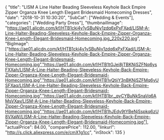 {
	"title": "LISM A Line Halter Beading Sleeveless Keyhole Back Empire Zipper Organza Knee Length Elegant Bridesmaid Homecoming Dresses",
	"date": "2018-10-31 10:30:20",
	"SubCat": ["Wedding & Events"],
	"categories": ["Wedding Party Dress"],
	"thumbnailImage": "https://ae01.alicdn.com/kf/HTB1cki4y1ySBuNjy1zdq6xPxFXad/LISM-A-Line-Halter-Beading-Sleeveless-Keyhole-Back-Empire-Zipper-Organza-Knee-Length-Elegant-Bridesmaid-Homecoming.jpg_220x220.jpg",
	"BigImage": ["https://ae01.alicdn.com/kf/HTB1cki4y1ySBuNjy1zdq6xPxFXad/LISM-A-Line-Halter-Beading-Sleeveless-Keyhole-Back-Empire-Zipper-Organza-Knee-Length-Elegant-Bridesmaid-Homecoming.jpg","https://ae01.alicdn.com/kf/HTB1tGJei8jTBKNjSZFNq6ysFXXah/LISM-A-Line-Halter-Beading-Sleeveless-Keyhole-Back-Empire-Zipper-Organza-Knee-Length-Elegant-Bridesmaid-Homecoming.jpg","https://ae01.alicdn.com/kf/HTB1vQtiiY3nBKNjSZFMq6yUSFXaq/LISM-A-Line-Halter-Beading-Sleeveless-Keyhole-Back-Empire-Zipper-Organza-Knee-Length-Elegant-Bridesmaid-Homecoming.jpg","https://ae01.alicdn.com/kf/HTB1br._qyCYBuNkSnaVq6AMsVXav/LISM-A-Line-Halter-Beading-Sleeveless-Keyhole-Back-Empire-Zipper-Organza-Knee-Length-Elegant-Bridesmaid-Homecoming.jpg","https://ae01.alicdn.com/kf/HTB1hJEdy9tYBeNjSspkq6zU8VXaW/LISM-A-Line-Halter-Beading-Sleeveless-Keyhole-Back-Empire-Zipper-Organza-Knee-Length-Elegant-Bridesmaid-Homecoming.jpg"],
	"actualPrice": 84.00,
	"comparePrice": 112.00,
	"linkurl": "http://s.click.aliexpress.com/e/cmX1g1cc",
	"inStock": 135
}

